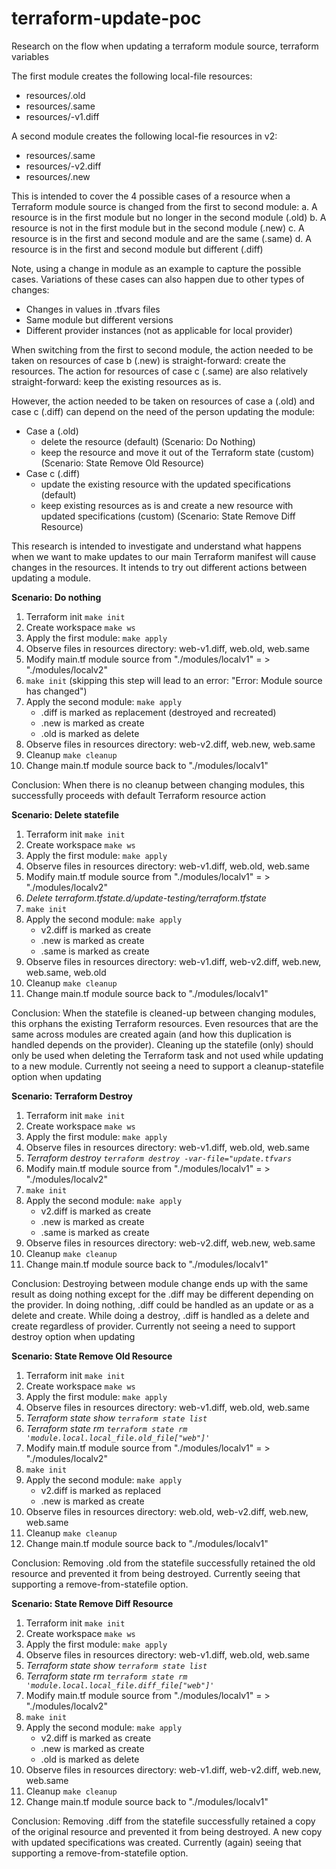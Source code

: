 # terraform-update-poc
Research on the flow when updating a terraform module source, terraform variables

The first module creates the following local-file resources:
 - resources/<filename>.old
 - resources/<filename>.same
 - resources/<filename>-v1.diff

A second module creates the following local-fie resources in v2:
 - resources/<filename>.same
 - resources/<filename>-v2.diff
 - resources/<filename>.new

This is intended to cover the 4 possible cases of a resource when a Terraform
module source is changed from the first to second module:
 a. A resource is in the first module but no longer in the second module (.old)
 b. A resource is not in the first module but in the second module (.new)
 c. A resource is in the first and second module and are the same (.same)
 d. A resource is in the first and second module but different (.diff)

Note, using a change in module as an example to capture the possible cases.
Variations of these cases can also happen due to other types of changes:
 - Changes in values in .tfvars files
 - Same module but different versions
 - Different provider instances (not as applicable for local provider)


When switching from the first to second module, the action needed to be taken on resources of case b (.new) is straight-forward: create the resources. The action
for resources of case c (.same) are also relatively straight-forward: keep the
existing resources as is.

However, the action needed to be taken on resources of case a (.old) and
case c (.diff) can depend on the need of the person updating the module:
 - Case a (.old)
     - delete the resource (default) (Scenario: Do Nothing)
     - keep the resource and move it out of the Terraform state (custom)
     (Scenario: State Remove Old Resource)
 - Case c (.diff)
     - update the existing resource with the updated specifications (default)
     - keep existing resources as is and create a new resource with updated
     specifications (custom) (Scenario: State Remove Diff Resource)

This research is intended to investigate and understand what happens when we want to
make updates to our main Terraform manifest will cause changes in the resources.
It intends to try out different actions between updating a module.

**Scenario: Do nothing**

1. Terraform init `make init`
1. Create workspace `make ws`
1. Apply the first module: `make apply`
1. Observe files in resources directory: web-v1.diff, web.old, web.same
1. Modify main.tf module source from "./modules/localv1" = > "./modules/localv2"
1. `make init` (skipping this step will lead to an error: "Error: Module source has changed")
1. Apply the second module: `make apply`
    - .diff is marked as replacement (destroyed and recreated)
    - .new is marked as create
    - .old is marked as delete
1. Observe files in resources directory: web-v2.diff, web.new, web.same
1. Cleanup `make cleanup`
1. Change main.tf module source back to "./modules/localv1"

Conclusion: When there is no cleanup between changing modules, this successfully
proceeds with default Terraform resource action

**Scenario: Delete statefile**

1. Terraform init `make init`
1. Create workspace `make ws`
1. Apply the first module: `make apply`
1. Observe files in resources directory: web-v1.diff, web.old, web.same
1. Modify main.tf module source from "./modules/localv1" = > "./modules/localv2"
1. _Delete terraform.tfstate.d/update-testing/terraform.tfstate_
1. `make init`
1. Apply the second module: `make apply`
    - v2.diff is marked as create
    - .new is marked as create
    - .same is marked as create
1. Observe files in resources directory: web-v1.diff, web-v2.diff, web.new,
web.same, web.old
1. Cleanup `make cleanup`
1. Change main.tf module source back to "./modules/localv1"

Conclusion: When the statefile is cleaned-up between changing modules, this orphans
the existing Terraform resources. Even resources that are the same across modules
are created again (and how this duplication is handled depends on the provider).
Cleaning up the statefile (only) should only be used when deleting the Terraform task
and not used while updating to a new module. Currently not seeing a need to support
a cleanup-statefile option when updating

**Scenario: Terraform Destroy**

1. Terraform init `make init`
1. Create workspace `make ws`
1. Apply the first module: `make apply`
1. Observe files in resources directory: web-v1.diff, web.old, web.same
1. _Terraform destroy `terraform destroy -var-file="update.tfvars`_
1. Modify main.tf module source from "./modules/localv1" = > "./modules/localv2"
1. `make init`
1. Apply the second module: `make apply`
    - v2.diff is marked as create
    - .new is marked as create
    - .same is marked as create
1. Observe files in resources directory: web-v2.diff, web.new, web.same
1. Cleanup `make cleanup`
1. Change main.tf module source back to "./modules/localv1"

Conclusion: Destroying between module change ends up with the same result as
doing nothing except for the .diff may be different depending on the provider.
In doing nothing, .diff could be handled as an update or as a delete and create.
While doing a destroy, .diff is handled as a delete and create regardless of
provider. Currently not seeing a need to support destroy option when updating

**Scenario: State Remove Old Resource**

1. Terraform init `make init`
1. Create workspace `make ws`
1. Apply the first module: `make apply`
1. Observe files in resources directory: web-v1.diff, web.old, web.same
1. _Terraform state show `terraform state list`_
1. _Terraform state rm `terraform state rm 'module.local.local_file.old_file["web"]'`_
1. Modify main.tf module source from "./modules/localv1" = > "./modules/localv2"
1. `make init`
1. Apply the second module: `make apply`
    - v2.diff is marked as replaced
    - .new is marked as create
1. Observe files in resources directory: web.old, web-v2.diff, web.new, web.same
1. Cleanup `make cleanup`
1. Change main.tf module source back to "./modules/localv1"

Conclusion: Removing .old from the statefile successfully retained the old
resource and prevented it from being destroyed. Currently seeing that supporting
a remove-from-statefile option.

**Scenario: State Remove Diff Resource**

1. Terraform init `make init`
1. Create workspace `make ws`
1. Apply the first module: `make apply`
1. Observe files in resources directory: web-v1.diff, web.old, web.same
1. _Terraform state show `terraform state list`_
1. _Terraform state rm `terraform state rm 'module.local.local_file.diff_file["web"]'`_
1. Modify main.tf module source from "./modules/localv1" = > "./modules/localv2"
1. `make init`
1. Apply the second module: `make apply`
    - v2.diff is marked as create
    - .new is marked as create
    - .old is marked as delete
1. Observe files in resources directory: web-v1.diff, web-v2.diff, web.new, web.same
1. Cleanup `make cleanup`
1. Change main.tf module source back to "./modules/localv1"

Conclusion: Removing .diff from the statefile successfully retained a copy of the
original resource and prevented it from being destroyed. A new copy with updated
specifications was created. Currently (again) seeing that supporting a
remove-from-statefile option.
